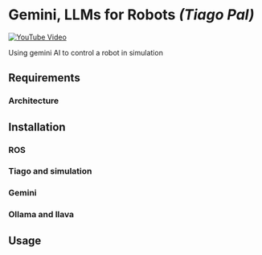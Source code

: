 # Gemini, LLMs for Robots *(Tiago Pal)*

[![YouTube Video](https://img.youtube.com/vi/oC8lpK0tnGA/0.jpg)](https://www.youtube.com/watch?v=oC8lpK0tnGA "Gemini, LLMs for Robots")

Using gemini AI to control a robot in simulation

## Requirements

### Architecture

## Installation

### ROS

### Tiago and simulation

### Gemini

### Ollama and llava

## Usage
